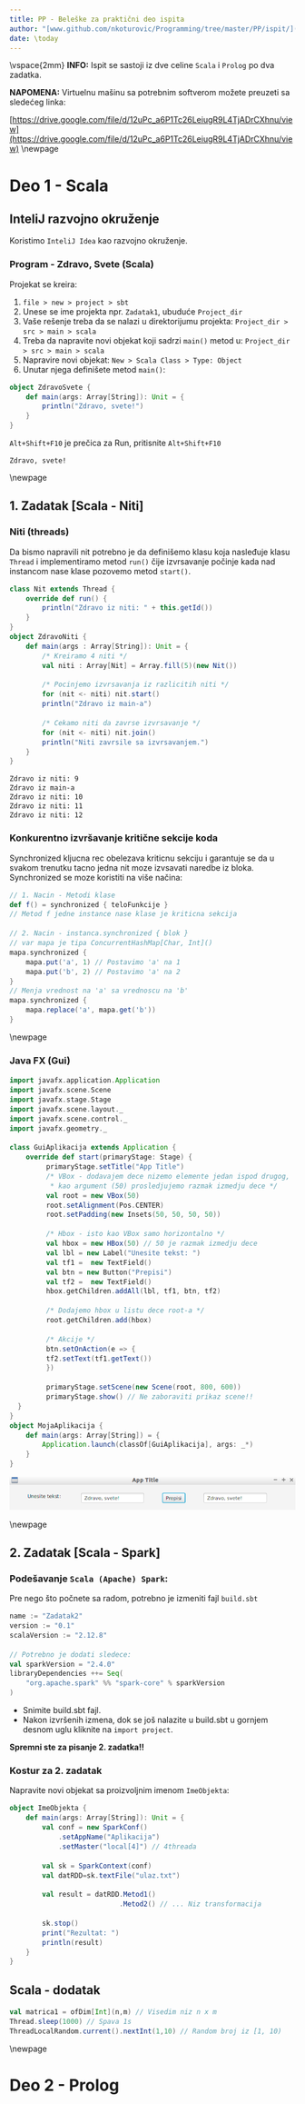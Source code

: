 ```yaml
---
title: PP - Beleške za praktični deo ispita
author: "[www.github.com/nkoturovic/Programming/tree/master/PP/ispit/](www.github.com/nkoturovic/Programming/tree/master/PP/ispit/)"
date: \today
---
```

\vspace{2mm}
**INFO:** Ispit se sastoji iz dve celine `Scala` i `Prolog` po dva zadatka.


**NAPOMENA:** Virtuelnu mašinu sa potrebnim softverom možete preuzeti sa sledećeg linka:

 [https://drive.google.com/file/d/12uPc_a6P1Tc26LeiugR9L4TjADrCXhnu/view](https://drive.google.com/file/d/12uPc_a6P1Tc26LeiugR9L4TjADrCXhnu/view)
\newpage

# Deo 1 - Scala
## InteliJ razvojno okruženje
Koristimo `InteliJ Idea` kao razvojno okruženje.

### Program - Zdravo, Svete (Scala)
Projekat se kreira:

1. `file > new > project > sbt`
2. Unese se ime projekta npr. `Zadatak1`, ubuduće `Project_dir`
3. Vaše rešenje treba da se nalazi u direktorijumu projekta: `Project_dir > src > main > scala`
5. Treba da napravite novi objekat koji sadrzi `main()` metod u: `Project_dir > src > main > scala`
6. Napravire novi objekat: `New > Scala Class > Type: Object`
7. Unutar njega definišete metod `main()`:

```{.scala caption="Zdravo, svete!"}
object ZdravoSvete {
    def main(args: Array[String]): Unit = {
        println("Zdravo, svete!")
    }
}
```
`Alt+Shift+F10` je prečica za Run, pritisnite `Alt+Shift+F10`
```
Zdravo, svete!
```
\newpage

## 1. Zadatak [Scala - Niti]
### Niti (threads)
Da bismo napravili nit potrebno je da definišemo klasu koja nasleđuje klasu `Thread` i implementiramo metod `run()` čije izvrsavanje počinje kada nad instancom nase klase pozovemo metod `start()`.

```{.scala caption="Niti"}
class Nit extends Thread {
    override def run() {
        println("Zdravo iz niti: " + this.getId())
    }
}
object ZdravoNiti {
    def main(args : Array[String]): Unit = {
        /* Kreiramo 4 niti */
        val niti : Array[Nit] = Array.fill(5)(new Nit())

        /* Pocinjemo izvrsavanja iz razlicitih niti */
        for (nit <- niti) nit.start()
        println("Zdravo iz main-a")

        /* Cekamo niti da zavrse izvrsavanje */
        for (nit <- niti) nit.join()
        println("Niti zavrsile sa izvrsavanjem.")
    }
}
```
```
Zdravo iz niti: 9
Zdravo iz main-a
Zdravo iz niti: 10
Zdravo iz niti: 11
Zdravo iz niti: 12
```

### Konkurentno izvršavanje kritične sekcije koda

Synchronized kljucna rec obelezava kriticnu sekciju
i garantuje se da u svakom trenutku tacno jedna nit moze izvsavati naredbe iz bloka.
Synchronized se moze koristiti na više načina:
```{.scala caption="Synchronized"}
// 1. Nacin - Metodi klase
def f() = synchronized { teloFunkcije }
// Metod f jedne instance nase klase je kriticna sekcija

// 2. Nacin - instanca.synchronized { blok }
// var mapa je tipa ConcurrentHashMap[Char, Int]()
mapa.synchronized {
    mapa.put('a', 1) // Postavimo 'a' na 1 
    mapa.put('b', 2) // Postavimo 'a' na 2 
}
// Menja vrednost na 'a' sa vrednoscu na 'b'
mapa.synchronized {
    mapa.replace('a', mapa.get('b'))
}

```
\newpage

### Java FX (Gui)

```{.scala caption="Gui aplikacija koja prepisuje iz jednog TextField elementa u drugi" label="lst:jfxprepis"}
import javafx.application.Application
import javafx.scene.Scene
import javafx.stage.Stage
import javafx.scene.layout._
import javafx.scene.control._
import javafx.geometry._

class GuiAplikacija extends Application {
    override def start(primaryStage: Stage) {
         primaryStage.setTitle("App Title")
         /* VBox - dodavajem dece nizemo elemente jedan ispod drugog,
          * kao argument (50) prosledjujemo razmak izmedju dece */
         val root = new VBox(50)
         root.setAlignment(Pos.CENTER)
         root.setPadding(new Insets(50, 50, 50, 50))

         /* Hbox - isto kao VBox samo horizontalno */
         val hbox = new HBox(50) // 50 je razmak izmedju dece
         val lbl = new Label("Unesite tekst: ")
         val tf1 =  new TextField()
         val btn = new Button("Prepisi")
         val tf2 =  new TextField()
         hbox.getChildren.addAll(lbl, tf1, btn, tf2)

         /* Dodajemo hbox u listu dece root-a */ 
         root.getChildren.add(hbox)

         /* Akcije */
         btn.setOnAction(e => {
         tf2.setText(tf1.getText())
         })

         primaryStage.setScene(new Scene(root, 800, 600))
         primaryStage.show() // Ne zaboraviti prikaz scene!!
  }
}
object MojaAplikacija {
    def main(args: Array[String]) = {
        Application.launch(classOf[GuiAplikacija], args: _*)
    }
}
```
![Izgled aplikacije iz programa \ref{lst:jfxprepis}](jfx-copy.png)


\newpage

## 2. Zadatak [Scala - Spark]
### Podešavanje `Scala (Apache) Spark`:
Pre nego što počnete sa radom, potrebno je izmeniti fajl `build.sbt`
```scala
name := "Zadatak2"
version := "0.1"
scalaVersion := "2.12.8"

// Potrebno je dodati sledece:
val sparkVersion = "2.4.0"
libraryDependencies ++= Seq(
    "org.apache.spark" %% "spark-core" % sparkVersion
)
```
* Snimite build.sbt fajl.
* Nakon izvršenih izmena, dok se još nalazite u build.sbt u gornjem desnom uglu kliknite na `import project`. 

**Spremni ste za pisanje 2. zadatka!!**

### Kostur za 2. zadatak

Napravite novi objekat sa proizvoljnim imenom `ImeObjekta`:
```{.scala caption="Scala Spark"}
object ImeObjekta {
    def main(args: Array[String]): Unit = {
        val conf = new SparkConf()
            .setAppName("Aplikacija")
            .setMaster("local[4]") // 4threada

        val sk = SparkContext(conf)
        val datRDD=sk.textFile("ulaz.txt")

        val result = datRDD.Metod1()
                           .Metod2() // ... Niz transformacija

        sk.stop()
        print("Rezultat: ")
        println(result)
    }
}
```

## Scala - dodatak
```{.scala caption="Razni primeri" label="lst:razni"}
val matrica1 = ofDim[Int](n,m) // Visedim niz n x m
Thread.sleep(1000) // Spava 1s
ThreadLocalRandom.current().nextInt(1,10) // Random broj iz [1, 10) 
```
\newpage

# Deo 2 - Prolog
